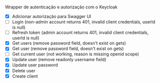 Wrapper de autenticação e autorização com o Keycloak

- [X] Adicionar autorização para Swagger UI
- [ ] Login (non-admin account returns 401, invalid client credentials, userId is null)
- [ ] Refresh token (admin account returns 401, invalid client credentials, userId is null)
- [X] Get users (remove password field, doesn't exist on gets)
- [X] Get user (remove password field, doesn't exist on gets)
- [ ] Get current user (not working, reason is missing openid scope)
- [X] Update user (remove readonly username field)
- [X] Update user password
- [X] Delete user
- [X] Create client